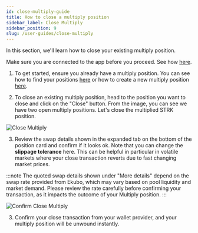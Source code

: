 ```yaml
---
id: close-multiply-guide
title: How to close a multiply position 
sidebar_label: Close Multiply
sidebar_position: 9
slug: /user-guides/close-multiply
---
```


In this section, we'll learn how to close your existing multiply position.

Make sure you are connected to the app before you proceed. See how [here](./connect-guide.md).

1. To get started, ensure you already have a multiply position. You can see how to find your positions [here](./manage-positions-guide.md) or how to create a new multiply position [here](./multiply-guide.md). 

2. To close an existing multiply position, head to the position you want to close and click on the "Close" button. From the image, you can see we have two open multiply positions. Let's close the multiplied STRK position.

![Close Multiply](images/close_multiply_1.png)

3. Review the swap details shown in the expanded tab on the bottom of the position card and confirm if it looks ok. Note that you can change the __slippage tolerance__ here. This can be helpful in particular in volatile markets where your close transaction reverts due to fast changing market prices.

:::note
The quoted swap details shown under "More details" depend on the swap rate provided from Ekubo, which may vary based on pool liquidity and market demand. Please review the rate carefully before confirming your transaction, as it impacts the outcome of your Multiply position.
:::

![Confirm Close Multiply](images/close_multiply_2.png)

3. Confirm your close transaction from your wallet provider, and your multiply position will be unwound instantly.